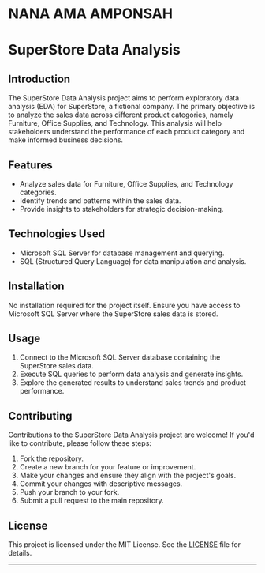 # NANA AMA AMPONSAH

# SuperStore Data Analysis

## Introduction

The SuperStore Data Analysis project aims to perform exploratory data analysis (EDA) for SuperStore, a fictional company. The primary objective is to analyze the sales data across different product categories, namely Furniture, Office Supplies, and Technology. This analysis will help stakeholders understand the performance of each product category and make informed business decisions.

## Features

- Analyze sales data for Furniture, Office Supplies, and Technology categories.
- Identify trends and patterns within the sales data.
- Provide insights to stakeholders for strategic decision-making.

## Technologies Used

- Microsoft SQL Server for database management and querying.
- SQL (Structured Query Language) for data manipulation and analysis.

## Installation

No installation required for the project itself. Ensure you have access to Microsoft SQL Server where the SuperStore sales data is stored.

## Usage

1. Connect to the Microsoft SQL Server database containing the SuperStore sales data.
2. Execute SQL queries to perform data analysis and generate insights.
3. Explore the generated results to understand sales trends and product performance.

## Contributing

Contributions to the SuperStore Data Analysis project are welcome! If you'd like to contribute, please follow these steps:

1. Fork the repository.
2. Create a new branch for your feature or improvement.
3. Make your changes and ensure they align with the project's goals.
4. Commit your changes with descriptive messages.
5. Push your branch to your fork.
6. Submit a pull request to the main repository.

## License

This project is licensed under the MIT License. See the [LICENSE](LICENSE) file for details.

---

